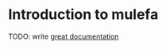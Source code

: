 # Introduction to mulefa

TODO: write [great documentation](http://jacobian.org/writing/what-to-write/)

